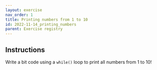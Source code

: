 ```yaml
---
layout: exercise 
nav_order: 1
title: Printing numbers from 1 to 10
id: 2022-11-14_printing_numbers
parent: Exercise registry
---
```


## Instructions

Write a bit code using a `while()` loop to print all numbers from 1 to 10!

